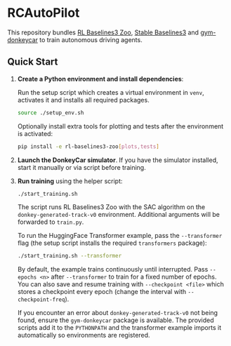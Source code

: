 # RCAutoPilot

This repository bundles [RL Baselines3 Zoo](https://github.com/DLR-RM/rl-baselines3-zoo), [Stable Baselines3](https://github.com/DLR-RM/stable-baselines3) and [gym-donkeycar](https://github.com/tawnkramer/gym-donkeycar) to train autonomous driving agents.

## Quick Start

1. **Create a Python environment and install dependencies**:

   Run the setup script which creates a virtual environment in `venv`, activates
   it and installs all required packages.

   ```bash
   source ./setup_env.sh
   ```

   Optionally install extra tools for plotting and tests after the environment
   is activated:

   ```bash
   pip install -e rl-baselines3-zoo[plots,tests]
   ```

2. **Launch the DonkeyCar simulator**. If you have the simulator installed, start it manually or via script before training.

3. **Run training** using the helper script:

   ```bash
   ./start_training.sh
   ```

   The script runs RL Baselines3 Zoo with the SAC algorithm on the `donkey-generated-track-v0` environment. Additional arguments will be forwarded to `train.py`.

   To run the HuggingFace Transformer example, pass the `--transformer` flag (the setup script installs the required `transformers` package):

   ```bash
   ./start_training.sh --transformer
   ```

   By default, the example trains continuously until interrupted. Pass
   `--epochs <n>` after `--transformer` to train for a fixed number of epochs.
   You can also save and
   resume training with `--checkpoint <file>` which stores a checkpoint every
   epoch (change the interval with `--checkpoint-freq`).

   If you encounter an error about `donkey-generated-track-v0` not being found,
   ensure the `gym-donkeycar` package is available. The provided scripts add it
   to the `PYTHONPATH` and the transformer example imports it automatically so
   environments are registered.

